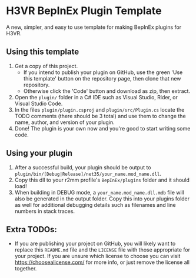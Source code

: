 # H3VR BepInEx Plugin Template
A new, simpler, and easy to use template for making BepInEx plugins for H3VR.

## Using this template
1. Get a copy of this project. 
   - If you intend to publish your plugin on GitHub, use the green 'Use this template' button on the repository page, then clone that new repository.
   - Otherwise click the 'Code' button and download as zip, then extract.
2. Open the `plugin/` folder in a C# IDE such as Visual Studio, Rider, or Visual Studio Code.
3. In the files `plugin/plugin.csproj` and `plugin/src/Plugin.cs` locate the TODO comments (there should be 3 total) and use them to change the name, author, and version of your plugin.
4. Done! The plugin is your own now and you're good to start writing some code.

## Using your plugin
1. After a successful build, your plugin should be output to `plugin/bin/[Debug|Release]/net35/your_name.mod_name.dll`.
2. Copy this dll to your r2mm profile's `BepInEx/plugins` folder and it should load!
3. When building in DEBUG mode, a `your_name.mod_name.dll.mdb` file will also be generated in the output folder. Copy this into your plugins folder as well for additional debugging details such as filenames and line numbers in stack traces.

## Extra TODOs:
* If you are publishing your project on GitHub, you will likely want to replace this `README.md` file and the `LICENSE` file with those appropriate for your project. If you are unsure which license to choose you can visit https://choosealicense.com/ for more info, or just remove the license all together.
